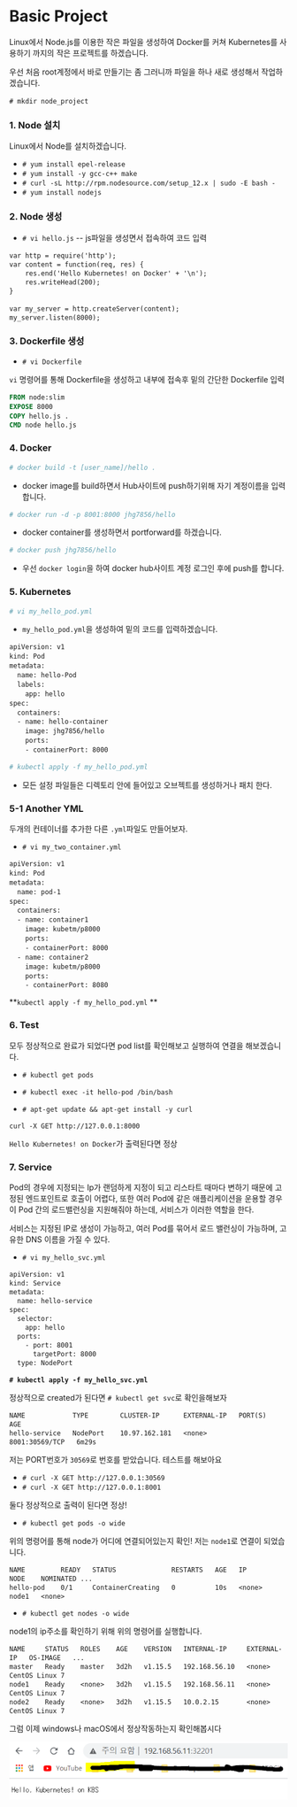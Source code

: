 # Basic Project 

Linux에서 Node.js를 이용한 작은 파일을 생성하여 Docker를 커쳐 Kubernetes를 사용하기 까지의 작은 프로젝트를 하겠습니다.

우선 처음 root계정에서 바로 만들기는 좀 그러니까 파일을 하나 새로 생성해서 작업하겠습니다.

`# mkdir node_project`



### 1. Node 설치

Linux에서 Node를 설치하겠습니다.

- `# yum install epel-release`
- `# yum install -y gcc-c++ make`
- `# curl -sL http://rpm.nodesource.com/setup_12.x | sudo -E bash -`
- `# yum install nodejs`



### 2. Node 생성

- `# vi hello.js` -- js파일을 생성면서 접속하여 코드 입력

```nginx
var http = require('http');
var content = function(req, res) {
	res.end('Hello Kubernetes! on Docker' + '\n');
	res.writeHead(200);
}

var my_server = http.createServer(content);
my_server.listen(8000);

```



### 3. Dockerfile 생성

- `# vi Dockerfile`


`vi` 명령어를 통해 Dockerfile을 생성하고 내부에 접속후 밑의 간단한 Dockerfile 입력

```dockerfile
FROM node:slim
EXPOSE 8000
COPY hello.js .
CMD node hello.js
```



### 4. Docker

```bash
# docker build -t [user_name]/hello .
```

- docker image를 build하면서 Hub사이트에 push하기위해 자기 계정이름을 입력합니다.



```bash
# docker run -d -p 8001:8000 jhg7856/hello
```

- docker container를 생성하면서 portforward를 하겠습니다.



```bash
# docker push jhg7856/hello
```

- 우선 `docker login`을 하여 docker hub사이트 계정 로그인 후에 push를 합니다.



### 5. Kubernetes

```bash
# vi my_hello_pod.yml
```

- `my_hello_pod.yml`을 생성하여 밑의 코드를 입력하겠습니다.

```dockerfile
apiVersion: v1
kind: Pod
metadata:
  name: hello-Pod
  labels:
    app: hello
spec:
  containers:
  - name: hello-container
    image: jhg7856/hello
    ports:
    - containerPort: 8000
```



```bash
# kubectl apply -f my_hello_pod.yml
```

- 모든 설정 파일들은 디렉토리 안에 들어있고 오브젝트를 생성하거나 패치 한다.



### 5-1 Another YML

두개의 컨테이너를 추가한 다른 `.yml`파일도 만들어보자.

- `# vi my_two_container.yml`

```dockerfile
apiVersion: v1
kind: Pod
metadata:
  name: pod-1
spec:
  containers:
  - name: container1
    image: kubetm/p8000
    ports:
    - containerPort: 8000
  - name: container2
    image: kubetm/p8000
    ports:
    - containerPort: 8080
```

**`kubectl apply -f my_hello_pod.yml` **



### 6. Test

모두 정상적으로 완료가 되었다면 pod list를 확인해보고 실행하여 연결을 해보겠습니다.

- `# kubectl get pods`

- `# kubectl exec -it hello-pod /bin/bash`

- `# apt-get update && apt-get install -y curl`



```
curl -X GET http://127.0.0.1:8000
```

`Hello Kubernetes! on Docker`가 출력된다면 정상



### 7. Service

Pod의 경우에 지정되는 Ip가 랜덤하게 지정이 되고 리스타트 때마다 변하기 때문에 고정된 엔드포인트로 호출이 어렵다, 또한 여러 Pod에 같은 애플리케이션을 운용할 경우 이 Pod 간의 로드밸런싱을 지원해줘야 하는데, 서비스가 이러한 역할을 한다.

서비스는 지정된 IP로 생성이 가능하고, 여러 Pod를 묶어서 로드 밸런싱이 가능하며, 고유한 DNS 이름을 가질 수 있다.



- `# vi my_hello_svc.yml` 

```
apiVersion: v1
kind: Service
metadata:
  name: hello-service
spec:
  selector:
    app: hello
  ports:
    - port: 8001
      targetPort: 8000
  type: NodePort
```

**`# kubectl apply -f my_hello_svc.yml`**



정상적으로 created가 된다면 `# kubectl get svc`로 확인을해보자

```
NAME            TYPE        CLUSTER-IP      EXTERNAL-IP   PORT(S)          AGE
hello-service   NodePort    10.97.162.181   <none>        8001:30569/TCP   6m29s
```



저는 PORT번호가 `30569`로 번호를 받았습니다. 테스트를 해보아요

- `# curl -X GET http://127.0.0.1:30569`
- `# curl -X GET http://127.0.0.1:8001`

둘다 정상적으로 출력이 된다면 정상!



- `# kubectl get pods -o wide`

위의 명령어를 통해 node가 어디에 연결되어있는지 확인! 저는 `node1`로 연결이 되었습니다.

```
NAME         READY   STATUS              RESTARTS   AGE   IP        NODE    NOMINATED ...
hello-pod    0/1     ContainerCreating   0          10s   <none>    node1   <none>    
```



- `# kubectl get nodes -o wide`

node1의 ip주소를 확인하기 위해 위의 명령어를 실행합니다.

```
NAME     STATUS   ROLES    AGE    VERSION   INTERNAL-IP     EXTERNAL-IP   OS-IMAGE   ... 
master   Ready    master   3d2h   v1.15.5   192.168.56.10   <none>        CentOS Linux 7 
node1    Ready    <none>   3d2h   v1.15.5   192.168.56.11   <none>        CentOS Linux 7 
node2    Ready    <none>   3d2h   v1.15.5   10.0.2.15       <none>        CentOS Linux 7 
```

 

그럼 이제 windows나 macOS에서 정상작동하는지 확인해봅시다

![image-20210219174906309](05_Kubernetes_Project.assets/image-20210219174906309.png)
